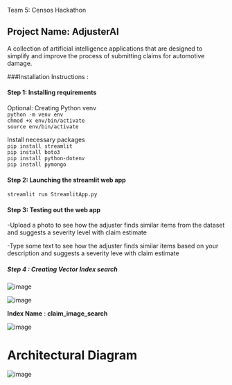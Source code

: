 
Team 5: Censos Hackathon

## Project Name: AdjusterAI

A collection of artificial intelligence applications that are designed to simplify and improve the process of submitting claims for automotive damage.


###Installation Instructions : 

#### Step 1: Installing requirements

Optional: Creating Python venv\
```python -m venv env```\
```chmod +x env/bin/activate```\
```source env/bin/activate```

Install necessary packages\
```pip install streamlit```\
```pip install boto3```\
```pip install python-dotenv```\
```pip install pymongo```

#### Step 2: Launching the streamlit web app
```streamlit run StreamlitApp.py```

#### Step 3: Testing out the web app

-Upload a photo to see how the adjuster finds similar items from the dataset and suggests a severity level with claim estimate

-Type some text to see how the adjuster finds similar items based on your description and suggests a severity leve with claim estimate

##### Step 4 : Creating Vector Index search

![image](https://github.com/ajdidonato7/censos-hackathon/assets/50722159/10b7eb1a-01a4-460a-af65-469726d65db9)

![image](https://github.com/ajdidonato7/censos-hackathon/assets/50722159/be0043fc-6735-4a68-9e05-50dea50bfa84)

**Index Name** : **claim_image_search**

![image](https://github.com/ajdidonato7/censos-hackathon/assets/50722159/dd01f658-9215-4b82-9f2b-85d3d0d5ba7e)




# Architectural Diagram
![image](https://github.com/ajdidonato7/censos-hackathon/assets/50722159/c9519f75-6680-498a-b5ed-8d02d4b7ef6f)


